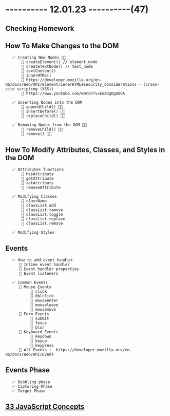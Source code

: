 # ---------- 12.01.23 ----------(47)

## Checking Homework

## How To Make Changes to the DOM

       ✅ Creating New Nodes 👍🏻
           🔷 createElement() // element_node
           🔷 createTextNode() // text_node
           🔷 textContent()
           🔷 innerHTML()
           🔷 https://developer.mozilla.org/en-US/docs/Web/API/Element/innerHTML#security_considerations - (cross-site scripting (XSS))
           🔷 https://www.youtube.com/watch?v=EoaDgUgS6QA

       ✅ Inserting Nodes into the DOM
           🔷 appendChild() 👍🏻
           🔷 insertBefore() 👍🏻
           🔷 replaceChild() 👍🏻

       ✅ Removing Nodes from the DOM 👍🏻
           🔷 removeChild() 👍🏻
           🔷 remove() 👍🏻

## How To Modify Attributes, Classes, and Styles in the DOM

       ✅ Attributes functions
           🔷 hasAttribute
           🔷 getAttribute
           🔷 setAttribute
           🔷 removeAttribute

       ✅ Modifying Classes
           🔷 className
           🔷 classList.add
           🔷 classList.remove
           🔷 classList.toggle
           🔷 classList.replace
           🔷 classList.remove

       ✅ Modifying Styles

## Events

       ✅ How to add event handler
          🔷 Inline event handler
          🔷 Event handler properties
          🔷 Event listeners

       ✅ Common Events
          🔷 Mouse Events
               🎁 click
               🎁 dblclick
               🎁 mouseenter
               🎁 mouseleave
               🎁 mousemove
          🔷 Form Events
               🎁 submit
               🎁 focus
               🎁 blur
          🔷 Keyboard Events
               🎁 keydown
               🎁 keyup
               🎁 keypress
          🔷 All Events :  https://developer.mozilla.org/en-US/docs/Web/API/Event

## Events Phase

       ✅ Bubbling phase
       ✅ Capturing Phase
       ✅ Target Phase

## [33 JavaScript Concepts](https://github.com/leonardomso/33-js-concepts)
